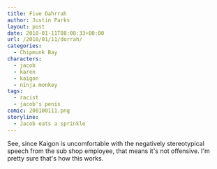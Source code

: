 ```yaml
---
title: Five Dahrrah
author: Justin Parks
layout: post
date: 2010-01-11T08:08:33+00:00
url: /2010/01/11/dorrah/
categories:
  - Chipmunk Bay
characters:
  - jacob
  - karen
  - kaigon
  - ninja monkey
tags:
  - racist
  - jacob's penis
comic: 200100111.png 
storyline:
  - Jacob eats a sprinkle
---
```

See, since Kaigon is uncomfortable with the negatively stereotypical speech from the sub shop employee, that means it's not offensive. I'm pretty sure that's how this works.